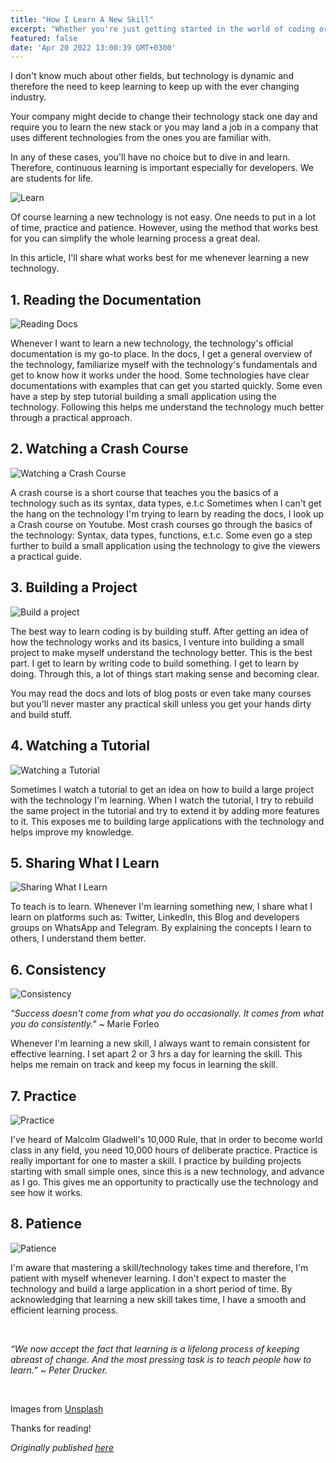 ```yaml
---
title: "How I Learn A New Skill"
excerpt: "Whether you're just getting started in the world of coding or you've been in the industry for 10 years, learning is inevitable to stay relevant in the industry."
featured: false
date: 'Apr 20 2022 13:00:39 GMT+0300'
---
```


I don't know much about other fields, but technology is dynamic and therefore the need to keep learning to keep up with the ever changing industry. 

Your company might decide to change their technology stack one day and require you to learn the new stack or you may land a job in a company that uses different technologies from the ones you are familiar with. 

In any of these cases, you'll have no choice but to dive in and learn. Therefore, continuous learning is important especially for developers. We are students for life.

![Learn](/images/posts/learn.jpg)

Of course learning a new technology is not easy. One needs to put in a lot of time, practice and patience. However, using the method that works best for you can simplify the whole learning process a great deal. 

In this article, I'll share what works best for me whenever learning a new technology.

## 1. Reading the Documentation

![Reading Docs](/images/posts/docs.jpg)

Whenever I want to learn a new technology, the technology's official documentation is my go-to place. In the docs, I get a general overview of the technology, familiarize myself with the technology's fundamentals and get to know how it works under the hood. Some technologies have clear documentations with examples that can get you started quickly. Some even have a step by step tutorial building a small application using the technology. Following this helps  me understand the technology much better through a practical approach.

## 2. Watching a Crash Course

![Watching a Crash Course](/images/posts/tutorial.jpg)

A crash course is a short course that teaches you the basics of a technology such as its syntax, data types, e.t.c Sometimes when I can't get the hang on the technology I'm trying to learn by reading the docs, I look up a Crash course on Youtube. Most crash courses go through the basics of the technology: Syntax, data types, functions, e.t.c. Some even go a step further to build a small application using the technology to give the viewers a practical guide.

## 3. Building a Project

![Build a project](/images/posts/building-project.jpg)

The best way to learn coding is by building stuff. After getting an idea of how the technology works and its basics, I venture into building a small project to make myself understand the technology better. This is the best part. I get to learn by writing code to build something. I get to learn by doing. Through this, a lot of things start making sense and becoming clear. 

You may read the docs and lots of blog posts or even take many courses but you'll never master any practical skill unless you get your hands dirty and build stuff.

## 4. Watching a Tutorial 

![Watching a Tutorial](/images/posts/tutorial.jpg)

Sometimes I watch a tutorial to get an idea on how to build a large project with the technology I'm learning. When I watch the tutorial, I try to rebuild the same project in the tutorial and try to extend it by adding more features to it. This exposes me to building large applications with the technology and helps improve my knowledge.

## 5. Sharing What I Learn

![Sharing What I Learn](/images/posts/sharing.jpg)

To teach is to learn. Whenever I'm learning something new, I share what I learn on platforms such as: Twitter, LinkedIn, this Blog and developers groups on WhatsApp and Telegram. By explaining the concepts I learn to others, I understand them better.

## 6. Consistency

![Consistency](/images/posts/consistency.jpg)

*"Success doesn't come from what you do occasionally. It comes from what you do consistently."* ~ Marie Forleo

Whenever I'm learning a new skill, I always want to remain consistent for effective learning. I set apart 2 or 3 hrs a day for learning the skill. This helps me remain on track and keep my focus in learning the skill.

## 7. Practice

![Practice](/images/posts/practice.jpg)

I've heard of Malcolm Gladwell's 10,000 Rule, that in order to become world class in any field, you need 10,000 hours of deliberate practice. Practice is really important for one to master a skill. I practice by building projects starting with small simple ones, since this is a new technology, and advance as I go. This gives me an opportunity to practically use the technology and see how it works.

## 8. Patience

![Patience](/images/posts/patience.jpg)

I'm aware that mastering a skill/technology takes time and therefore, I'm patient with myself whenever learning. I don't expect to master the technology and build a large application in a short period of time. By acknowledging that learning a new skill takes time, I have a smooth and efficient learning process.

<br>

*“We now accept the fact that learning is a lifelong process of keeping abreast of change. And the most pressing task is to teach people how to learn.” ~ Peter Drucker.*

<br>

Images from [Unsplash](https://unsplash.com/)

Thanks for reading!

*Originally published [here](https://alex-kimeu.com/blog)*